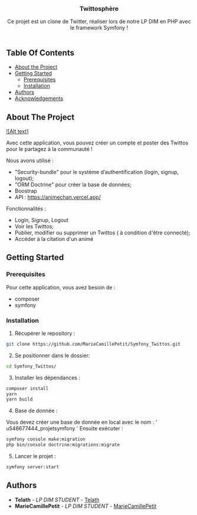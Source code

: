 <br/>
<p align="center">
  <h3 align="center">Twittosphère</h3>

  <p align="center">
    Ce projet est un clone de Twitter, réaliser lors de notre LP DIM en PHP avec le framework Symfony !
    <br/>
    <br/>
  </p>
</p>



## Table Of Contents

* [About the Project](#about-the-project)
* [Getting Started](#getting-started)
  * [Prerequisites](#prerequisites)
  * [Installation](#installation)
* [Authors](#authors)
* [Acknowledgements](#acknowledgements)

## About The Project
[![Alt text]](https://www.youtube.com/watch?v=UkVaZvJsIbE)

Avec cette application, vous pouvez créer un compte et poster des Twittos pour le partagez à la communauté ! 

Nous avons utilisé :

-  "Security-bundle" pour le système d’authentification (login, signup, logout);
- "ORM Doctrine" pour créer la base de données;
- Boostrap
- API : https://animechan.vercel.app/

Fonctionnalités : 
- Login, Signup, Logout
- Voir les Twittos;
- Publier, modifier ou supprimer un Twittos ( à condition d'être connecté);
- Accéder à la citation d'un animé

## Getting Started


### Prerequisites

Pour cette application, vous avez besoin de :

* composer
* symfony


### Installation

1. Récupérer le repository :

```sh
git clone https://github.com/MarieCamillePetit/Symfony_Twittos.git
```

2. Se positionner dans le dossier:

```sh
cd Symfony_Twittos/
```

3. Installer les dépendances :

```sh
composer install
yarn
yarn build
```
4. Base de donnée :

Vous devez créer une base de donnée en local avec le nom : ' u546677444_projetsymfony '
Ensuite exécuter : 
```sh
symfony console make:migration
php bin/console doctrine:migrations:migrate
```

5. Lancer le projet : 

```sh
symfony server:start
```


## Authors

* **Telath** - *LP DIM STUDENT* - [Telath](https://github.com/Telath) 
* **MarieCamillePetit** - *LP DIM STUDENT* - [MarieCamillePetit](https://github.com/MarieCamillePetit)
